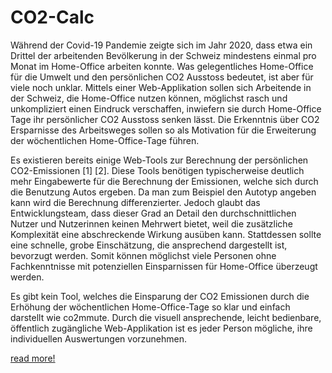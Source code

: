 # CO2-Calc
Während der Covid-19 Pandemie zeigte sich im Jahr 2020, dass etwa ein Drittel der arbeitenden Bevölkerung in der Schweiz mindestens einmal pro Monat im Home-Office arbeiten konnte. Was gelegentliches Home-Office für die Umwelt und den persönlichen CO2 Ausstoss bedeutet, ist aber für viele noch unklar. 
Mittels einer Web-Applikation sollen sich Arbeitende in der Schweiz, die Home-Office nutzen können, möglichst rasch und unkompliziert einen Eindruck verschaffen, inwiefern sie durch Home-Office Tage ihr persönlicher CO2 Ausstoss senken lässt. Die Erkenntnis über CO2 Ersparnisse des Arbeitsweges sollen so als Motivation für die Erweiterung der wöchentlichen Home-Office-Tage führen.

Es existieren bereits einige Web-Tools zur Berechnung der persönlichen CO2-Emissionen [1] [2]. Diese Tools benötigen typischerweise deutlich mehr Eingabewerte für die Berechnung der Emissionen, welche sich durch die Benutzung Autos ergeben. Da man zum Beispiel den Autotyp angeben kann wird die Berechnung differenzierter. Jedoch glaubt das Entwicklungsteam, dass dieser Grad an Detail den durchschnittlichen Nutzer und Nutzerinnen keinen Mehrwert bietet, weil die zusätzliche Komplexität eine abschreckende Wirkung ausüben kann. Stattdessen sollte eine schnelle, grobe Einschätzung, die ansprechend dargestellt ist, bevorzugt werden. Somit können möglichst viele Personen ohne Fachkenntnisse mit potenziellen Einsparnissen für Home-Office überzeugt werden.

Es gibt kein Tool, welches die Einsparung der CO2 Emissionen durch die Erhöhung der wöchentlichen Home-Office-Tage so klar und einfach darstellt wie co2mmute. Durch die visuell ansprechende, leicht bedienbare, öffentlich zugängliche Web-Applikation ist es jeder Person mögliche, ihre individuellen Auswertungen vorzunehmen.

[read more!](https://github.com/samuelstalder/CO2-Calc/blob/main/Doc/Dokumentation_co2mmute_Gruppe6_SIC_SMART.pdf)
